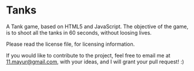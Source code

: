 Tanks
=====

A Tank game, based on HTML5 and JavaScript. The objective of the game, is to shoot all the tanks in 60 seconds, without loosing lives.

Please read the license file, for licensing information.

If you would like to contribute to the project, feel free to email me at 11.mayur@gmail.com, with your ideas, and I will grant your pull request! :)
